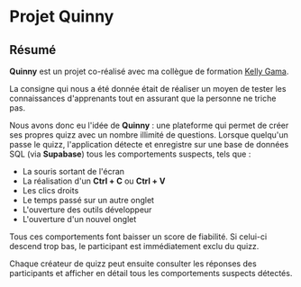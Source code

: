 # **Projet Quinny**

## **Résumé**
**Quinny** est un projet co-réalisé avec ma collègue de formation [Kelly Gama](https://github.com/KellyGama).

La consigne qui nous a été donnée était de réaliser un moyen de tester les connaissances d'apprenants tout en assurant que la personne ne triche pas.

Nous avons donc eu l'idée de **Quinny** : une plateforme qui permet de créer ses propres quizz avec un nombre illimité de questions. Lorsque quelqu'un passe le quizz, l'application détecte et enregistre sur une base de données SQL (via **Supabase**) tous les comportements suspects, tels que :

- La souris sortant de l'écran
- La réalisation d'un **Ctrl + C** ou **Ctrl + V**
- Les clics droits
- Le temps passé sur un autre onglet
- L'ouverture des outils développeur
- L'ouverture d'un nouvel onglet

Tous ces comportements font baisser un score de fiabilité. Si celui-ci descend trop bas, le participant est immédiatement exclu du quizz.

Chaque créateur de quizz peut ensuite consulter les réponses des participants et afficher en détail tous les comportements suspects détectés.
